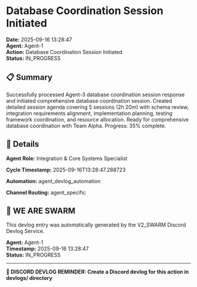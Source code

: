 # Database Coordination Session Initiated

**Date:** 2025-09-16 13:28:47  
**Agent:** Agent-1  
**Action:** Database Coordination Session Initiated  
**Status:** IN_PROGRESS

## 📋 Summary

Successfully processed Agent-3 database coordination session response and initiated comprehensive database coordination session. Created detailed session agenda covering 5 sessions (2h 20m) with schema review, integration requirements alignment, implementation planning, testing framework coordination, and resource allocation. Ready for comprehensive database coordination with Team Alpha. Progress: 35% complete.

## 🎯 Details

**Agent Role:** Integration & Core Systems Specialist

**Cycle Timestamp:** 2025-09-16T13:28:47.288723

**Automation:** agent_devlog_automation

**Channel Routing:** agent_specific

## 🐝 WE ARE SWARM

This devlog entry was automatically generated by the V2_SWARM Discord Devlog Service.

**Agent:** Agent-1  
**Timestamp:** 2025-09-16 13:28:47  
**Status:** IN_PROGRESS

---

**📝 DISCORD DEVLOG REMINDER: Create a Discord devlog for this action in devlogs/ directory**
